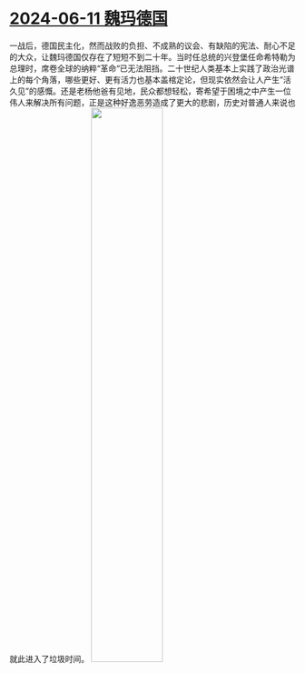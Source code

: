 # [2024-06-11 魏玛德国](https://github.com/myccnn/tuix40/issues/21)

一战后，德国民主化，然而战败的负担、不成熟的议会、有缺陷的宪法、耐心不足的大众，让魏玛德国仅存在了短短不到二十年。当时任总统的兴登堡任命希特勒为总理时，席卷全球的纳粹“革命“已无法阻挡。二十世纪人类基本上实践了政治光谱上的每个角落，哪些更好、更有活力也基本盖棺定论，但现实依然会让人产生”活久见”的感慨。还是老杨他爸有见地，民众都想轻松，寄希望于困境之中产生一位伟人来解决所有问题，正是这种好逸恶劳造成了更大的悲剧，历史对普通人来说也就此进入了垃圾时间。
<img src="https://github.com/myccnn/tuix40/assets/5852024/020c82fe-98a9-48f0-a6bb-96a4d4a80f8d" width="50%">